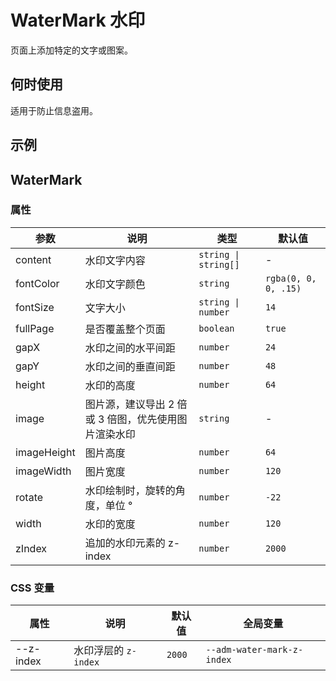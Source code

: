 # WaterMark 水印

页面上添加特定的文字或图案。

## 何时使用

适用于防止信息盗用。

## 示例

<code src="./demos/demo1.tsx"></code>

<code src="./demos/demo2.tsx"></code>

## WaterMark

### 属性

| 参数        | 说明                                                 | 类型                 | 默认值               |
| ----------- | ---------------------------------------------------- | -------------------- | -------------------- |
| content     | 水印文字内容                                         | `string \| string[]` | -                    |
| fontColor   | 水印文字颜色                                         | `string`             | `rgba(0, 0, 0, .15)` |
| fontSize    | 文字大小                                             | `string \| number`   | `14`                 |
| fullPage    | 是否覆盖整个页面                                     | `boolean`            | `true`               |
| gapX        | 水印之间的水平间距                                   | `number`             | `24`                 |
| gapY        | 水印之间的垂直间距                                   | `number`             | `48`                 |
| height      | 水印的高度                                           | `number`             | `64`                 |
| image       | 图片源，建议导出 2 倍或 3 倍图，优先使用图片渲染水印 | `string`             | -                    |
| imageHeight | 图片高度                                             | `number`             | `64`                 |
| imageWidth  | 图片宽度                                             | `number`             | `120`                |
| rotate      | 水印绘制时，旋转的角度，单位 °                       | `number`             | `-22`                |
| width       | 水印的宽度                                           | `number`             | `120`                |
| zIndex      | 追加的水印元素的 z-index                             | `number`             | `2000`               |

### CSS 变量

| 属性      | 说明                 | 默认值 | 全局变量                   |
| --------- | -------------------- | ------ | -------------------------- |
| --z-index | 水印浮层的 `z-index` | `2000` | `--adm-water-mark-z-index` |
